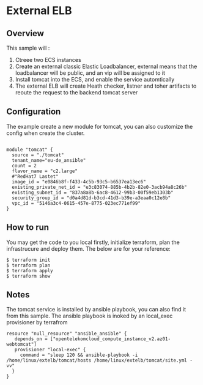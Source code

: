 # External ELB

<h2>Overview</h2>

This sample will :<br>
<ol start="1">
<li> Ctreee two ECS instances </li>
<li> Create an external classic Elastic Loadbalancer, external means that the loadbalancer will be public, and an vip will be assigned to it</li>
<li> Install tomcat into the ECS, and enable the service automtically</li>
<li> The external ELB will create Heath checker, listner and toher artifacts to reoute the request to the backend tomcat server</li>
</ol>

<h2>Configuration</h2>
The example create a new module for tomcat, you can also customize the config when create the cluster.

```HCL

module "tomcat" {
  source = "./tomcat"
  tenant_name="eu-de_ansible"
  count = 2
  flavor_name = "c2.large"
  #"RedHat7 Lastet"
  image_id = "e0846b8f-f433-4c5b-93c5-b6537ea13ec6"
  existing_private_net_id = "e3c83074-885b-4b2b-82e0-3acb94a8c26b"
  existing_subnet_id = "837a8a8b-6ac8-4612-99b3-00f59eb1303b"
  security_group_id = "d0a4d81d-b3cd-41d3-b39e-a3eaa0c12e8b"
  vpc_id = "5146a3c4-0615-457e-8775-023ec771ef99"
}
```

<h2>How to run</h2>
You may get the code to you local firstly, initialize terraform, plan the infrastrucure and deploy them. The below are for your reference:
<br>

```Shell
$ terraform init
$ terraform plan
$ terraform apply
$ terraform show

```



<h2>Notes</h2>

The tomcat service is installed by ansible playbook, you can also find it from this sample. The ansible playbook is inoked by an local_exec provisioner by terrafrom
```HCL
resource "null_resource" "ansible_ansible" {
   depends_on = ["opentelekomcloud_compute_instance_v2.az01-webtomcat"]
   provisioner "local-exec" {
     command = "sleep 120 && ansible-playbook -i /home/linux/extelb/tomcat/hosts /home/linux/extelb/tomcat/site.yml -vv"
  }
}
```

<h2></h2>

<h2></h2>
